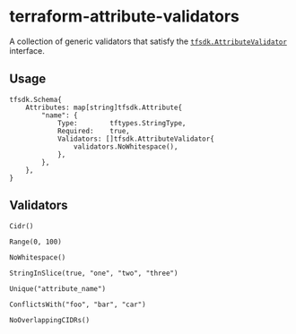 # terraform-attribute-validators

A collection of generic validators that satisfy the [`tfsdk.AttributeValidator`](https://pkg.go.dev/github.com/hashicorp/terraform-plugin-framework/tfsdk#AttributeValidator) interface.

## Usage
```
tfsdk.Schema{
    Attributes: map[string]tfsdk.Attribute{
        "name": {
            Type:        tftypes.StringType,
            Required:    true,
            Validators: []tfsdk.AttributeValidator{
                validators.NoWhitespace(),
            },
        },
    },
}
```

## Validators

```
Cidr()
```
```
Range(0, 100)
```
```
NoWhitespace()
```
```
StringInSlice(true, "one", "two", "three")
```
```
Unique("attribute_name")
```
```
ConflictsWith("foo", "bar", "car")
```
```
NoOverlappingCIDRs()
```
